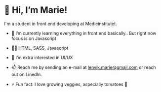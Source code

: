 # 👋 Hi, I’m Marie!
I'm a student in front end developing at Medieinstitutet.

- 🌱 I’m currently learning everything in front end basically..
      But right now focus is on Javascript
- 👩‍💻 HTML, SASS, Javascript
- 👀 I’m extra interested in UI/UX

- 📫 Reach me by sending an e-mail at lenvik.marie@gmail.com or reach out on LinedIn.
- ⚡ Fun fact: I love growing veggies, aspecially tomatoes 🍅

<!---
M-Lenvik/M-Lenvik is a ✨ special ✨ repository because its `README.md` (this file) appears on your GitHub profile.
You can click the Preview link to take a look at your changes.
- 💞️ I’m looking to collaborate on ...
--->
